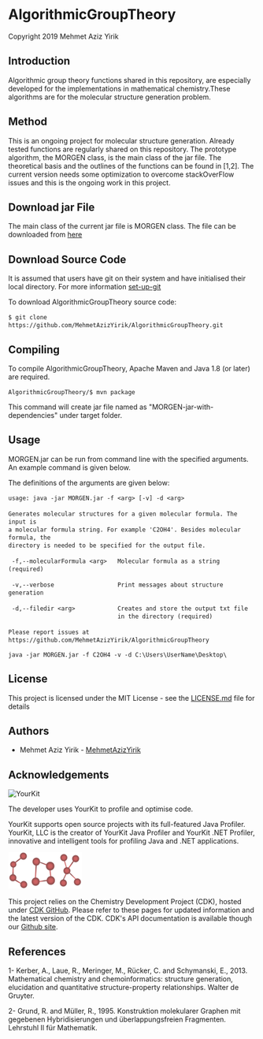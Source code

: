 # AlgorithmicGroupTheory

Copyright 2019 Mehmet Aziz Yirik

## Introduction

Algorithmic group theory functions shared in this repository, are especially developed for the implementations in mathematical chemistry.These algorithms are for the molecular structure generation problem.

## Method

This is an ongoing project for molecular structure generation. Already tested functions are regularly shared on this repository. The prototype algorithm, the MORGEN class, is the main class of the jar file. The theoretical basis and the outlines of the functions can be found in [1,2]. The current version needs some optimization to overcome stackOverFlow issues and this is the ongoing work in this project. 

## Download jar File

The main class of the current jar file is MORGEN class. The file can be downloaded from [here](https://github.com/MehmetAzizYirik/AlgorithmicGroupTheory/blob/master/MORGEN.jar)

## Download Source Code

It is assumed that users have git on their system and have initialised their local directory. For more information [set-up-git](https://help.github.com/articles/set-up-git/ )

To download AlgorithmicGroupTheory source code:

```
$ git clone https://github.com/MehmetAzizYirik/AlgorithmicGroupTheory.git
```
## Compiling

To compile AlgorithmicGroupTheory, Apache Maven and Java 1.8 (or later) are required.
```
AlgorithmicGroupTheory/$ mvn package
```
This command will create jar file named as "MORGEN-jar-with-dependencies" under target folder.

## Usage

MORGEN.jar can be run from command line with the specified arguments. An example command is given below.

The definitions of the arguments are given below:

```
usage: java -jar MORGEN.jar -f <arg> [-v] -d <arg>

Generates molecular structures for a given molecular formula. The input is 
a molecular formula string. For example 'C2OH4'. Besides molecular formula, the
directory is needed to be specified for the output file.

 -f,--molecularFormula <arg>   Molecular formula as a string (required)
 
 -v,--verbose                  Print messages about structure generation
 
 -d,--filedir <arg>            Creates and store the output txt file 
                               in the directory (required)

Please report issues at https://github.com/MehmetAzizYirik/AlgorithmicGroupTheory
```

```
java -jar MORGEN.jar -f C2OH4 -v -d C:\Users\UserName\Desktop\
```

## License
This project is licensed under the MIT License - see the [LICENSE.md](https://github.com/MehmetAzizYirik/AlgorithmicGroupTheory/blob/master/LICENSE) file for details

## Authors

 - Mehmet Aziz Yirik - [MehmetAzizYirik](https://github.com/MehmetAzizYirik)
 
## Acknowledgements
![YourKit](https://camo.githubusercontent.com/97fa03cac759a772255b93c64ab1c9f76a103681/68747470733a2f2f7777772e796f75726b69742e636f6d2f696d616765732f796b6c6f676f2e706e67)

The developer uses YourKit to profile and optimise code.

YourKit supports open source projects with its full-featured Java Profiler. YourKit, LLC is the creator of YourKit Java Profiler and YourKit .NET Profiler, innovative and intelligent tools for profiling Java and .NET applications.

![cdk](https://github.com/MehmetAzizYirik/HMD/blob/master/cdk.png)

This project relies on the Chemistry Development Project (CDK), hosted under [CDK GitHub](http://cdk.github.io/). Please refer to these pages for updated information and the latest version of the CDK. CDK's API documentation is available though our [Github site](http://cdk.github.io/cdk/).

## References

1- Kerber, A., Laue, R., Meringer, M., Rücker, C. and Schymanski, E., 2013. Mathematical chemistry and chemoinformatics: structure generation, elucidation and quantitative structure-property relationships. Walter de Gruyter.

2- Grund, R. and Müller, R., 1995. Konstruktion molekularer Graphen mit gegebenen Hybridisierungen und überlappungsfreien Fragmenten. Lehrstuhl II für Mathematik.

